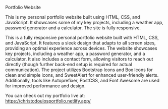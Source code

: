   Portfolio Website


This is my personal portfolio website built using HTML, CSS, and JavaScript. It showcases some of my key projects, including a weather app, password generator and a calculator. The site is fully responsive.

This is a fully responsive personal portfolio website built with HTML, CSS, and JavaScript. It features a sleek design that adapts to all screen sizes, providing an optimal experience across devices. The website showcases key projects, including a weather app, a password generator, and a calculator. It also includes a contact form, allowing visitors to reach out directly (though further back-end setup is required for actual communication). The project utilizes Bootstrap Icons and Box Icons for clean and simple icons, and SweetAlert for enhanced user-friendly alerts. Additionally, tools like Autoprefixer, PostCSS, and Font Awesome are used for improved performance and design.


You can check out my portfolio live at: https://christodoulosportfolio.netlify.app/


